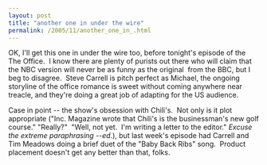 ```yaml
---
layout: post
title: "another one in under the wire"
permalink: /2005/11/another_one_in_.html
---
```


OK, I'll get this one in under the wire too, before tonight's episode of the The Office.  I know there are plenty of purists out there who will claim that the NBC version will never be as funny as the original  from the BBC, but I beg to disagree.  Steve Carrell is pitch perfect as Michael, the ongoing storyline of the office romance is sweet without coming anywhere near treacle, and they're doing a great job of adapting for the US audience.

Case in point -- the show's obsession with Chili's.  Not only is it plot appropriate ("Inc. Magazine wrote that Chili's is the businessman's new golf course." "Really?"  "Well, not yet.  I'm writing a letter to the editor." _Excuse the extreme paraphrasing --ed._), but last week's episode had Carrell and Tim Meadows doing a brief duet of the "Baby Back Ribs" song.  Product placement doesn't get any better than that, folks.